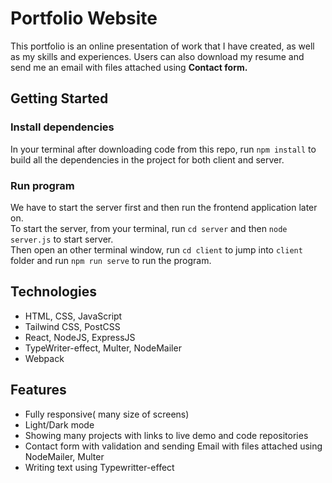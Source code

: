 # Portfolio Website

This portfolio is an online presentation of work that I have created, as well as my skills and experiences. Users can also download my resume and send me an email with files attached using <strong>Contact form.</strong>

## Getting Started

### Install dependencies

In your terminal after downloading code from this repo, run `npm install` to build all the dependencies in the project for both client and server.

### Run program

We have to start the server first and then run the frontend application later on.<br/>
To start the server, from your terminal, run `cd server` and then `node server.js` to start server.<br/>
Then open an other terminal window, run `cd client` to jump into `client` folder and run `npm run serve` to run the program.

## Technologies

- HTML, CSS, JavaScript
- Tailwind CSS, PostCSS
- React, NodeJS, ExpressJS
- TypeWriter-effect, Multer, NodeMailer
- Webpack

## Features

- Fully responsive( many size of screens)
- Light/Dark mode
- Showing many projects with links to live demo and code repositories
- Contact form with validation and sending Email with files attached using NodeMailer, Multer
- Writing text using Typewritter-effect
